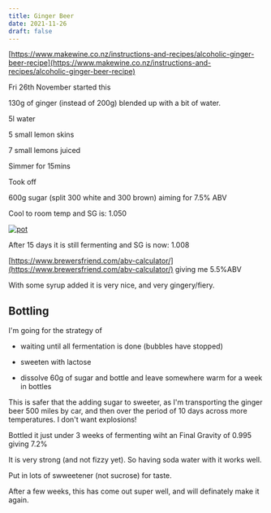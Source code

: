 ```yaml
---
title: Ginger Beer 
date: 2021-11-26
draft: false 
---
```


[https://www.makewine.co.nz/instructions-and-recipes/alcoholic-ginger-beer-recipe](https://www.makewine.co.nz/instructions-and-recipes/alcoholic-ginger-beer-recipe)

Fri 26th November started this

130g of ginger (instead of 200g) blended up with a bit of water.

5l water

5 small lemon skins

7 small lemons juiced

Simmer for 15mins

Took off

600g sugar (split 300 white and 300 brown) aiming for 7.5% ABV

Cool to room temp and SG is: 1.050

[![pot](/images/2021-12-11/sg.jpg "pot")](/images/2021-11-12/sg.jpg)

After 15 days it is still fermenting and SG is now: 1.008

[https://www.brewersfriend.com/abv-calculator/](https://www.brewersfriend.com/abv-calculator/) giving me 5.5%ABV

With some syrup added it is very nice, and very gingery/fiery.

## Bottling

I'm going for the strategy of 

- waiting until all fermentation is done (bubbles have stopped)

- sweeten with lactose

- dissolve 60g of sugar and bottle and leave somewhere warm for a week in bottles

This is safer that the adding sugar to sweeter, as I'm transporting the ginger beer 500 miles by car, and then over the period of 10 days across more temperatures. I don't want explosions!

Bottled it just under 3 weeks of fermenting wiht an Final Gravity of 0.995 giving 7.2%

It is very strong (and not fizzy yet). So having soda water with it works well. 

Put in lots of swweetener (not sucrose) for taste.


After a few weeks, this has come out super well, and will definately make it again.


